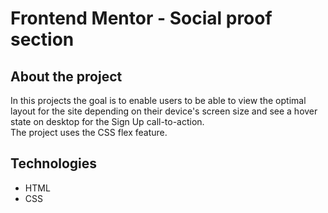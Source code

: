 #  Frontend Mentor - Social proof section

## About the project 
<p>In this projects the goal is to enable users to be able to view the optimal layout for the site depending on their device's screen size and see a hover state on desktop for the Sign Up call-to-action.<br>
The project uses the CSS flex feature. <p>

## Technologies
- HTML
- CSS
